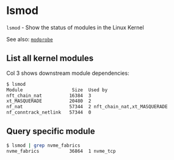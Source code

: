# lsmod

`lsmod` - Show the status of modules in the Linux Kernel

See also: [`modprobe`](modprobe.md)

## List all kernel modules
Col 3 shows downstream module dependencies:
```bash
$ lsmod
Module                  Size  Used by
nft_chain_nat          16384  3
xt_MASQUERADE          20480  2
nf_nat                 57344  2 nft_chain_nat,xt_MASQUERADE
nf_conntrack_netlink   57344  0
```

## Query specific module
```bash
$ lsmod | grep nvme_fabrics
nvme_fabrics           36864  1 nvme_tcp
```
